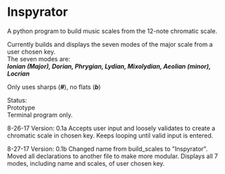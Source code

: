 # Inspyrator
A python program to build music scales from the 12-note chromatic scale.

Currently builds and displays the seven modes of the major scale from a user chosen key.  
The seven modes are:  
___Ionian (Major), Dorian, Phrygian, Lydian, Mixolydian, Aeolian (minor), Locrian___

Only uses sharps (***#***), no flats (___b___)

Status:  
  Prototype  
  Terminal program only.

8-26-17
Version: 0.1a
  Accepts user input and loosely validates to create a chromatic scale in chosen key. Keeps looping until valid input is entered.

8-27-17
Version: 0.1b
  Changed name from build_scales to "Inspyrator".
  Moved all declarations to another file to make more modular.
  Displays all 7 modes, including name and scales, of user chosen key.
